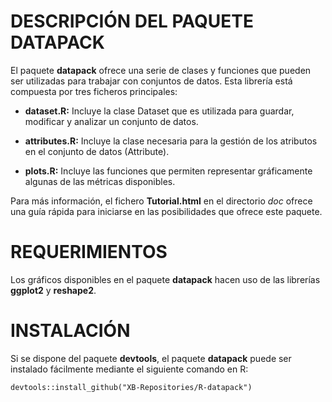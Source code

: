 # DESCRIPCIÓN DEL PAQUETE DATAPACK

El paquete **datapack** ofrece una serie de clases y funciones que pueden ser utilizadas para trabajar con conjuntos de datos. Esta librería está compuesta por tres ficheros principales:

- **dataset.R:** Incluye la clase Dataset que es utilizada para guardar, modificar y analizar un conjunto de datos.

- **attributes.R:** Incluye la clase necesaria para la gestión de los atributos en el conjunto de datos (Attribute).

- **plots.R:** Incluye las funciones que permiten representar gráficamente algunas de las métricas disponibles.

Para más información, el fichero **Tutorial.html** en el directorio *doc* ofrece una guía rápida para iniciarse en las posibilidades que ofrece este paquete.

# REQUERIMIENTOS

Los gráficos disponibles en el paquete **datapack** hacen uso de las librerías **ggplot2** y **reshape2**.

# INSTALACIÓN

Si se dispone del paquete **devtools**, el paquete **datapack** puede ser instalado fácilmente mediante el siguiente comando en R:

`devtools::install_github("XB-Repositories/R-datapack")`
